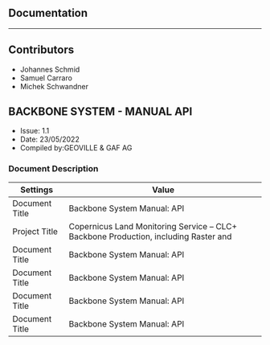 ## Documentation

---

## Contributors
* Johannes Schmid
* Samuel Carraro
* Michek Schwandner

## BACKBONE SYSTEM  - MANUAL API

- Issue: 1.1
- Date: 23/05/2022
- Compiled by:GEOVILLE & GAF AG

### Document Description

| Settings | Value |
|--|--|
|Document Title| Backbone System Manual: API |
|Project Title| Copernicus Land Monitoring Service – CLC+ Backbone Production, including Raster and |
|Document Title| Backbone System Manual: API |
|Document Title| Backbone System Manual: API |
|Document Title| Backbone System Manual: API |
|Document Title| Backbone System Manual: API |